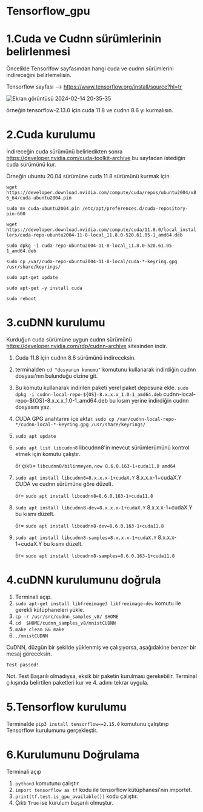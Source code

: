 # Tensorflow_gpu

# 1.Cuda ve Cudnn sürümlerinin belirlenmesi

Öncelikle Tensorlfow sayfasından hangi cuda ve cudnn sürümlerini indireceğini belirlemelisin.

Tensorflow sayfası -->  https://www.tensorflow.org/install/source?hl=tr

![Ekran görüntüsü 2024-02-14 20-35-35](https://github.com/koesan/Tensorflow_gpu/assets/96130124/086f5465-71d7-4a9f-bca3-f8630be0cd5b)

örneğin tensorflow-2.13.0 için cuda 11.8 ve cudnn 8.6 yı kurmalısın.

# 2.Cuda kurulumu

İndireceğin cuda sürümünü belirledikten sonra https://developer.nvidia.com/cuda-toolkit-archive bu sayfadan istediğin cuda sürümünü kur.

Örneğin ubuntu 20.04 sürümüne cuda 11.8 sürümünü kurmak için

`
wget https://developer.download.nvidia.com/compute/cuda/repos/ubuntu2004/x86_64/cuda-ubuntu2004.pin
`

`
sudo mv cuda-ubuntu2004.pin /etc/apt/preferences.d/cuda-repository-pin-600
`

`
wget https://developer.download.nvidia.com/compute/cuda/11.8.0/local_installers/cuda-repo-ubuntu2004-11-8-local_11.8.0-520.61.05-1_amd64.deb
`

`
sudo dpkg -i cuda-repo-ubuntu2004-11-8-local_11.8.0-520.61.05-1_amd64.deb
`

`
sudo cp /var/cuda-repo-ubuntu2004-11-8-local/cuda-*-keyring.gpg /usr/share/keyrings/
`

`
sudo apt-get update
`

`
sudo apt-get -y install cuda
`

`
sudo reboot
`

# 3.cuDNN kurulumu

Kurduğun cuda sürümüne uygun cudnn sürümünü https://developer.nvidia.com/rdp/cudnn-archive sitesinden indir.

1. Cuda 11.8 için cudnn 8.6 sürümünü indireceksin.
2. terminalden `cd "dosyanın konumu"` komutunu kullanarak indirdiğin cudnn dosyası'nın bulunduğu dizine git.
3. Bu komutu kullanarak indirilen paketi yerel paket deposuna ekle.
`sudo dpkg -i cudnn-local-repo-${OS}-8.x.x.x_1.0-1_amd64.deb` cudnn-local-repo-${OS}-8.x.x.x_1.0-1_amd64.deb bu kısım yerine indirdiğin cudnn dosyasını yaz.
5. CUDA GPG anahtarını içe aktar.
`sudo cp /var/cudnn-local-repo-*/cudnn-local-*-keyring.gpg /usr/share/keyrings/`
6. `sudo apt update`
7. `sudo apt list libcudnn8` libcudnn8'in mevcut sürümlerümünü kontrol etmek için komutu çalıştır. 

    ör çıktı= `libcudnn8/bilinmeyen,now 8.6.0.163-1+cuda11.8 amd64`
   
9. `sudo apt install libcudnn8=8.x.x.x-1+cudaX.Y` 8.x.x.x-1+cudaX.Y CUDA ve cudnn sürümüne göre düzelt.

    ör= `sudo apt install libcudnn8=8.6.0.163-1+cuda11.8` 

10. `sudo apt install libcudnn8-dev=8.x.x.x-1+cudaX.Y` 8.x.x.x-1+cudaX.Y bu kısmı düzelt.

    ör= `sudo apt install libcudnn8-dev=8.6.0.163-1+cuda11.8` 

11. `sudo apt install libcudnn8-samples=8.x.x.x-1+cudaX.Y` 8.x.x.x-1+cudaX.Y bu kısmı düzelt.

    ör= `sudo apt install libcudnn8-samples=8.6.0.163-1+cuda11.8` 

# 4.cuDNN kurulumunu doğrula

1. Terminali açıp.
2. `sudo apt-get install libfreeimage3 libfreeimage-dev` komutu ile gerekli kütüphaneleri yükle.
3. `cp -r /usr/src/cudnn_samples_v8/ $HOME`
4. `cd  $HOME/cudnn_samples_v8/mnistCUDNN`
5. `make clean && make`
6. `./mnistCUDNN`

CuDNN, düzgün bir şekilde yüklenmiş ve çalışıyorsa, aşağıdakine benzer bir mesaj göreceksin.

`Test passed!`

Not. Test Başarılı olmadıysa, eksik bir paketin kurulması gerekebilir. Terminal çıkışında belirtilen paketleri kur ve 4. adımı tekrar uygula.

# 5.Tensorflow kurulumu

Terminalde `pip3 install tensorflow==2.15.0` komutunu çalıştırıp Tensorflow kurulumunu gerçekleştir.

# 6.Kurulumunu Doğrulama

Terminali açıp

1. `python3` komutunu çalıştır.
2. `import tensorflow as tf` kodu ile tensorflow kütüphanesi'nin importet.
3. `print(tf.test.is_gpu_available())` kodu çalıştır.
4. Çıktı `True` ise kurulum başarılı olmuştur.












